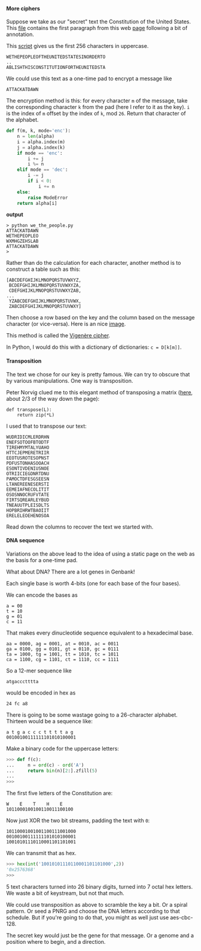 #### More ciphers

Suppose we take as our "secret" text the Constitution of the United States.  This [file](scripts/constitution_preamble.txt) contains the first paragraph from this web [page](https://www.usconstitution.net/const.txt) following a bit of annotation.

This [script](scripts/we_the_people.py) gives us the first 256 characters in uppercase.

    WETHEPEOPLEOFTHEUNITEDSTATESINORDERTO
    ..
    ABLISHTHISCONSTITUTIONFORTHEUNITEDSTA

We could use this text as a one-time pad to encrypt a message like 

    ATTACKATDAWN

The encryption method is this:  for every character `m` of the message, take the corresponding character `k` from the pad (here I refer to it as the key).  `i` is the index of `m` offset by the index of `k`, mod `26`.  Return that character of the alphabet.

``` python
def f(m, k, mode='enc'):
    n = len(alpha)
    i = alpha.index(m)
    j = alpha.index(k)
    if mode == 'enc':
        i += j
        i %= n
    elif mode == 'dec':
        i -= j
        if i < 0:
            i += n
    else:
        raise ModeError
    return alpha[i]
```

**output**

```
> python we_the_people.py 
ATTACKATDAWN
WETHEPEOPLEO
WXMHGZEHSLAB
ATTACKATDAWN
>
```

Rather than do the calculation for each character, another method is to construct a table such as this:

```
[ABCDEFGHIJKLMNOPQRSTUVWXYZ,
 BCDEFGHIJKLMNOPQRSTUVWXYZA,
 CDEFGHIJKLMNOPQRSTUVWXYZAB,
...
 YZABCDEFGHIJKLMNOPQRSTUVWX,
 ZABCDEFGHIJKLMNOPQRSTUVWXY]
```

Then choose a row based on the key and the column based on the message character (or vice-versa).  Here is an nice [image](figs/vigenere.png).

This method is called the [Vigenère cipher](https://en.wikipedia.org/wiki/Vigenère_cipher).

In Python, I would do this with a dictionary of dictionaries:  `c = D[k[m]]`.

#### Transposition

The text we chose for our key is pretty famous.  We can try to obscure that by various manipulations.  One way is transposition.

Peter Norvig clued me to this elegant method of transposing a matrix ([here](http://norvig.com/python-iaq.html), about 2/3 of the way down the page):

    def transpose(L):
        return zip(*L)

I used that to transpose our text:

    WUDRIDICMLERDRHN
    ENEFSOTOOFBTODTF
    TIREHMYMTALYUAHO
    HTTCJEPMERETRIIR
    EEOTUSROTESOPNST
    PDFUSTONHASOOACH
    ESONTIVDENIUSNOE
    OTRIICIEGDNRTDNU
    PAMOCTDFESGSEESN
    LTANEREENESERSTI
    EEMEIAFNECOLITIT
    OSOSNNOCRUFVTATE
    FIRTSQREARLEYBUD
    TNEAUUTPLEISDLTS
    HOPBRIHRWTBAOIIT
    ERELELEOEHENOSOA

Read down the columns to recover the text we started with.

#### DNA sequence

Variations on the above lead to the idea of using a static page on the web as the basis for a one-time pad.

What about DNA?  There are a lot genes in Genbank!  

Each single base is worth 4-bits (one for each base of the four bases). 

We can encode the bases as

    a = 00
    t = 10
    g = 01
    c = 11

That makes every dinucleotide sequence equivalent to a hexadecimal base.

```
aa = 0000, ag = 0001, at = 0010, ac = 0011
ga = 0100, gg = 0101, gt = 0110, gc = 0111
ta = 1000, tg = 1001, tt = 1010, tc = 1011
ca = 1100, cg = 1101, ct = 1110, cc = 1111
```

So a 12-mer sequence like

    atgaccctttta
    
would be encoded in hex as

    24 fc a8

    
There is going to be some wastage going to a 26-character alphabet.  Thirteen would be a sequence like:

    a t g a c c c t t t t a g
    00100100111111101010100001

Make a binary code for the uppercase letters:

``` python
>>> def f(c):
...     n = ord(c) - ord('A')
...     return bin(n)[2:].zfill(5)
...
>>>
```
    
The first five letters of the Constitution are:

    W    E    T    H    E
    1011000100100110011100100

Now just XOR the two bit streams, padding the text with `0`:

    10110001001001100111001000
    00100100111111101010100001
    10010101110110001101101001
    
We can transmit that as hex.

``` python
>>> hex(int('10010101110110001101101000',2))
'0x2576368'
>>>
```

5 text characters turned into 26 binary digits, turned into 7 octal hex letters.  We waste a bit of keystream, but not that much.

We could use transposition as above to scramble the key a bit.  Or a spiral pattern.  Or seed a PNRG and choose the DNA letters according to that schedule.  But if you're going to do that, you might as well just use aes-cbc-128.

The secret key would just be the gene for that message. Or a genome and a position where to begin, and a direction.


